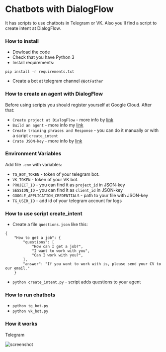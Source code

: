 # Chatbots with DialogFlow

It has scripts to use chatbots in Telegram or VK. Also you'll find a script to create intent at DialogFlow.

### How to install

* Dowload the code 
* Check that you have Python 3  
* Install requirements:  
```
pip install -r requirements.txt
```
* Create a bot at telegram channel `@BotFather` 

### How to create an agent with DialogFlow 

Before using scripts you should register yourself at Google Cloud. After that: 
- `Create project at DialogFlow` - more info by [link](https://cloud.google.com/dialogflow/es/docs/quick/setup) 
- `Build an agent` - more info my [link](https://cloud.google.com/dialogflow/es/docs/quick/build-agent) 
- `Create training phrases and Response` - you can do it manually or with a script `create_intent` 
- `Crate JSON-key` - more info by [link](https://cloud.google.com/docs/authentication/getting-started) 

### Environment Variables 

Add file `.env` with variables: 
- `TG_BOT_TOKEN` - token of your telegram bot. 
- `VK_TOKEN` - token of your VK bot. 
- `PROJECT_ID` - you can find it as `project_id` in JSON-key 
- `SESSION_ID` - you can find it as `client_id` in JSON-key 
- `GOOGLE_APPLICATION_CREDENTIALS` - path to your file with JSON-key
- `TG_USER_ID` - add id of your telegram account for logs 

### How to use script create_intent 

- Create a file `questions.json` like this:
```
{
    "How to get a job": {
        "questions": [
            "How can I get a job?",
            "I want to work with you",
            "Can I work with you?",
        ],
        "answer": "If you want to work with is, please send your CV to our email."
    }
```
- `python create_intent.py` - script adds questions to your agent

### How to run chatbots

- `python tg_bot.py` 
- `python vk_bot.py` 

### How it works

Telegram

![screenshot](tg_bot.gif)

